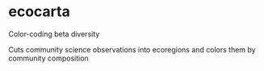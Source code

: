 # ecocarta

Color-coding beta diversity

Cuts community science observations into ecoregions and colors them by community composition
